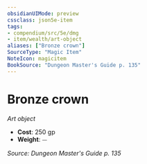 ```yaml
---
obsidianUIMode: preview
cssclass: json5e-item
tags:
- compendium/src/5e/dmg
- item/wealth/art-object
aliases: ["Bronze crown"]
SourceType: "Magic Item"
NoteIcon: magicitem
BookSource: "Dungeon Master's Guide p. 135"
---
```

# Bronze crown
*Art object*  

- **Cost**: 250 gp
- **Weight**: ⏤

*Source: Dungeon Master's Guide p. 135*